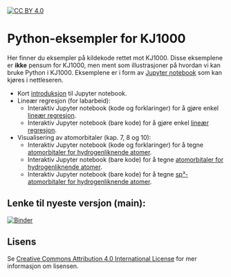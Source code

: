 [![CC BY 4.0][cc-by-shield]][cc-by]

# Python-eksempler for KJ1000
Her finner du eksempler på kildekode rettet mot KJ1000. Disse eksemplene er **ikke** pensum for KJ1000, men ment som
illustrasjoner på hvordan vi kan bruke Python i KJ1000. Eksemplene er i form av [Jupyter notebook](https://jupyter.org/) som kan kjøres
i nettleseren.

* Kort [introduksjon](https://mybinder.org/v2/gh/andersle/kj1000/main?filepath=jupyter%2Fintroduksjon%2FIntroduksjon.ipynb) til Jupyter notebook.
* Lineær regresjon (for labarbeid):
  - Interaktiv Jupyter notebook (kode og forklaringer) for å gjøre enkel [lineær regresjon](https://mybinder.org/v2/gh/andersle/kj1000/main?filepath=jupyter%2Fregresjon%2Fregresjon.ipynb).
  - Interaktiv Jupyter notebook (bare kode) for å gjøre enkel [lineær regresjon](https://mybinder.org/v2/gh/andersle/kj1000/main?filepath=jupyter%2Fregresjon%2Fregresjon_kode.ipynb).
* Visualisering av atomorbitaler (kap. 7, 8 og 10):
  - Interaktiv Jupyter notebook (kode og forklaringer) for å tegne [atomorbitaler for hydrogenliknende atomer](https://mybinder.org/v2/gh/andersle/kj1000/main?filepath=jupyter%2Fatomorbitaler%2Fatomorbitaler_forklaring.ipynb).
  - Interaktiv Jupyter notebook (bare kode) for å tegne [atomorbitaler for hydrogenliknende atomer](https://mybinder.org/v2/gh/andersle/kj1000/main?filepath=jupyter%2Fatomorbitaler%2Fatomorbitaler.ipynb).
  - Interaktiv Jupyter notebook (bare kode) for å tegne [sp³-atomorbitaler for hydrogenliknende atomer](https://mybinder.org/v2/gh/andersle/kj1000/main?filepath=jupyter%2Fatomorbitaler%2Fhybridorbital.ipynb).

## Lenke til nyeste versjon (main):
[![Binder](https://mybinder.org/badge_logo.svg)](https://mybinder.org/v2/gh/andersle/kj1000/main?filepath=jupyter)

## Lisens
Se [Creative Commons Attribution 4.0 International License][cc-by] for mer informasjon om lisensen.


[cc-by]: http://creativecommons.org/licenses/by/4.0/
[cc-by-image]: https://i.creativecommons.org/l/by/4.0/88x31.png
[cc-by-shield]: https://img.shields.io/badge/License-CC%20BY%204.0-lightgrey.svg

